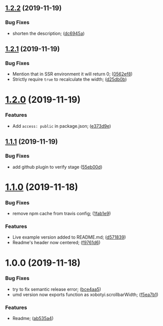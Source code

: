 ## [1.2.2](https://github.com/xobotyi/scrollbar-width/compare/v1.2.1...v1.2.2) (2019-11-19)


### Bug Fixes

* shorten the description; ([dc6945a](https://github.com/xobotyi/scrollbar-width/commit/dc6945a717cd6ea22bc1e877a9571d387ea0f4b8))

## [1.2.1](https://github.com/xobotyi/scrollbar-width/compare/v1.2.0...v1.2.1) (2019-11-19)


### Bug Fixes

* Mention that in SSR environment it will return 0; ([0562ef8](https://github.com/xobotyi/scrollbar-width/commit/0562ef809177896b6db8b16f3bfadd4b6b2962a9))
* Strictly require `true` to recalculate the width; ([d25db0b](https://github.com/xobotyi/scrollbar-width/commit/d25db0b968bce67fe5b27bd92e65c1d71c99ea9f))

# [1.2.0](https://github.com/xobotyi/scrollbar-width/compare/v1.1.1...v1.2.0) (2019-11-19)


### Features

* Add `access: public` in package.json; ([e373d9e](https://github.com/xobotyi/scrollbar-width/commit/e373d9e582b78b2b01f67adb3c1feccb7f573c85))

## [1.1.1](https://github.com/xobotyi/scrollbar-width/compare/v1.1.0...v1.1.1) (2019-11-19)


### Bug Fixes

* add github plugin to verify stage ([55eb00d](https://github.com/xobotyi/scrollbar-width/commit/55eb00d557565ac891c99c486abe4c4ccb6e6d5a))

# [1.1.0](https://github.com/xobotyi/scrollbar-width/compare/v1.0.0...v1.1.0) (2019-11-18)


### Bug Fixes

* remove npm cache from travis config; ([1fab1e9](https://github.com/xobotyi/scrollbar-width/commit/1fab1e9c986206751c2275ce93cd7a89c8a80a3d))


### Features

* Live example version added to README.md; ([d571839](https://github.com/xobotyi/scrollbar-width/commit/d5718394cc51a5d68cec2d07c68624d0f3c8e897))
* Readme's header now centered; ([f9761d6](https://github.com/xobotyi/scrollbar-width/commit/f9761d6e772c22c5bfcd5e1a9eb92d2e569a456c))

# 1.0.0 (2019-11-18)


### Bug Fixes

* try to fix semantic release error; ([bce4aa5](https://github.com/xobotyi/scrollbar-width/commit/bce4aa550a69502cfa6cb164500bb904ed3680ec))
* umd version now exports function as xobotyi.scrollbarWidth; ([f5ea7b1](https://github.com/xobotyi/scrollbar-width/commit/f5ea7b1842f48bfd1503df2cd33f857a54815bd6))


### Features

* Readme; ([ab535a4](https://github.com/xobotyi/scrollbar-width/commit/ab535a4213e93ae841e6b041eece1a3251037dc2))
